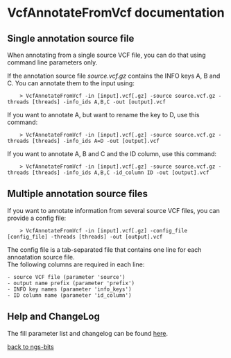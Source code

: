 # VcfAnnotateFromVcf documentation

## Single annotation source file

When annotating from a single source VCF file, you can do that using command line parameters only.

If the annotation source file *source.vcf.gz* contains the INFO keys A, B and C. You can annotate them to the input using:

        > VcfAnnotateFromVcf -in [input].vcf[.gz] -source source.vcf.gz -threads [threads] -info_ids A,B,C -out [output].vcf

If you want to annotate A, but want to rename the key to D, use this command:

        > VcfAnnotateFromVcf -in [input].vcf[.gz] -source source.vcf.gz -threads [threads] -info_ids A=D -out [output].vcf

If you want to annotate A, B and C and the ID column, use this command:

        > VcfAnnotateFromVcf -in [input].vcf[.gz] -source source.vcf.gz -threads [threads] -info_ids A,B,C -id_column ID -out [output].vcf


## Multiple annotation source files

If you want to annotate information from several source VCF files, you can provide a config file:

        > VcfAnnotateFromVcf -in [input].vcf[.gz] -config_file [config_file] -threads [threads] -out [output].vcf


The config file is a tab-separated file that contains one line for each annoatation source file.  
The following columns are required in each line:

	- source VCF file (parameter 'source')
	- output name prefix (parameter 'prefix')
	- INFO key names (parameter 'info_keys')
	- ID column name (parameter 'id_column')

## Help and ChangeLog

The fill parameter list and changelog can be found [here](../VcfAnnotateFromVcf.md).

[back to ngs-bits](https://github.com/imgag/ngs-bits)
